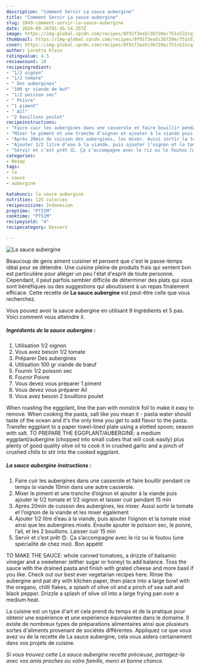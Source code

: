 ```yaml
---
description: "Comment Servir La sauce aubergine"
title: "Comment Servir La sauce aubergine"
slug: 2849-comment-servir-la-sauce-aubergine
date: 2020-09-16T01:45:14.257Z
image: https://img-global.cpcdn.com/recipes/8f91f3ea5c3b720e/751x532cq70/la-sauce-aubergine-photo-principale-de-la-recette.jpg
thumbnail: https://img-global.cpcdn.com/recipes/8f91f3ea5c3b720e/751x532cq70/la-sauce-aubergine-photo-principale-de-la-recette.jpg
cover: https://img-global.cpcdn.com/recipes/8f91f3ea5c3b720e/751x532cq70/la-sauce-aubergine-photo-principale-de-la-recette.jpg
author: Loretta Klein
ratingvalue: 4.5
reviewcount: 10
recipeingredient:
- "1/2 oignon"
- "1/2 tomate"
- " Des aubergines"
- "100 gr viande de buf"
- "1/2 poisson sec"
- " Poivre"
- "1 piment"
- " Ail"
- "2 bouillons poulet"
recipeinstructions:
- "Faire cuir les aubergines dans une casserole et faire bouillir pendant ce temps la viande 10min dans une autre casserole."
- "Mixer le piment et une tranche d’oignon et ajouter à la viande puis ajouter le 1/2 tomate et 1/2 oignon et laisser cuir pendant 15 min"
- "Après 20min de cuisson des aubergines, les mixer. Aussi sortir la tomate et l’oignon de la viande et les mixer également"
- "Ajouter 1/2 litre d’eau à la viande, puis ajouter l’oignon et la tomate mixé ainsi que les aubergines mixés. Ensuite ajouter le poisson sec, le poivre, l’ail, et les 2 bouillons. Laisser cuir 15 min"
- "Servir et c’est prêt 😊. Ça s’accompagne avec le riz ou le foutou (une spécialité de chez moi). Bon appétit"
categories:
- Resep
tags:
- la
- sauce
- aubergine

katakunci: la sauce aubergine 
nutrition: 125 calories
recipecuisine: Indonesian
preptime: "PT31M"
cooktime: "PT51M"
recipeyield: "4"
recipecategory: Dessert

---
```



![La sauce aubergine](https://img-global.cpcdn.com/recipes/8f91f3ea5c3b720e/751x532cq70/la-sauce-aubergine-photo-principale-de-la-recette.jpg)

Beaucoup de gens aiment cuisiner et pensent que c'est le passe-temps idéal pour se détendre. Une cuisine pleine de produits frais qui sentent bon est particulière pour alléger un peu l'état d'esprit de toute personne. Cependant, il peut parfois sembler difficile de déterminer des plats qui vous sont bénéfiques ou des suggestions qui aboutissent à un repas finalement efficace. Cette recette de <strong> La sauce aubergine </strong> est peut-être celle que vous recherchez.

<!--inarticleads1-->

Vous pouvez avoir la sauce aubergine en utilisant 9 Ingrédients et 5 pas. Voici comment vous atteindre il.

##### Ingrédients de la sauce aubergine :

1. Utilisation 1/2 oignon
1. Vous avez besoin 1/2 tomate
1. Préparer  Des aubergines
1. Utilisation 100 gr viande de bœuf
1. Fournir 1/2 poisson sec
1. Fournir  Poivre
1. Vous devez vous préparer 1 piment
1. Vous devez vous préparer  Ail
1. Vous avez besoin 2 bouillons poulet


When roasting the eggplant, line the pan with nonstick foil to make it easy to remove. When cooking the pasta, salt like you mean it - pasta water should taste of the ocean and it&#39;s the only time you get to add flavor to the pasta. Transfer eggplant to a paper towel-lined plate using a slotted spoon; season with salt. TO PREPARE THE EGGPLANT/AUBERGINE: a medium eggplant/aubergine (chopped into small cubes that will cook easily) plus plenty of good quality olive oil to cook it in crushed garlic and a pinch of crushed chilis to stir into the cooked eggplant. 

<!--inarticleads2-->

##### La sauce aubergine instructions :

1. Faire cuir les aubergines dans une casserole et faire bouillir pendant ce temps la viande 10min dans une autre casserole.
1. Mixer le piment et une tranche d’oignon et ajouter à la viande puis ajouter le 1/2 tomate et 1/2 oignon et laisser cuir pendant 15 min
1. Après 20min de cuisson des aubergines, les mixer. Aussi sortir la tomate et l’oignon de la viande et les mixer également
1. Ajouter 1/2 litre d’eau à la viande, puis ajouter l’oignon et la tomate mixé ainsi que les aubergines mixés. Ensuite ajouter le poisson sec, le poivre, l’ail, et les 2 bouillons. Laisser cuir 15 min
1. Servir et c’est prêt 😊. Ça s’accompagne avec le riz ou le foutou (une spécialité de chez moi). Bon appétit


TO MAKE THE SAUCE: whole canned tomatoes, a drizzle of balsamic vinegar and a sweetener (either sugar or honey) to add balance. Toss the sauce with the drained pasta and finish with grated cheese and more basil if you like. Check out our best ever vegetarian recipes here. Rinse the aubergine and pat dry with kitchen paper, then place into a large bowl with the oregano, chilli flakes, a splash of olive oil and a pinch of sea salt and black pepper. Drizzle a splash of olive oil into a large frying pan over a medium heat. 

<!--inarticleads1-->

<p>
La cuisine est un type d'art et cela prend du temps et de la pratique pour obtenir une expérience et une expérience équivalentes dans le domaine. Il existe de nombreux types de préparations alimentaires ainsi que plusieurs sortes d'aliments provenant de sociétés différentes. Appliquez ce que vous avez vu de la recette de La sauce aubergine, cela vous aidera certainement dans vos projets de cuisine.
</p>

<p>
<i>Si vous trouvez cette La sauce aubergine recette précieuse, partagez-la avec vos amis proches ou votre famille, merci et bonne chance.</i>
</p>
